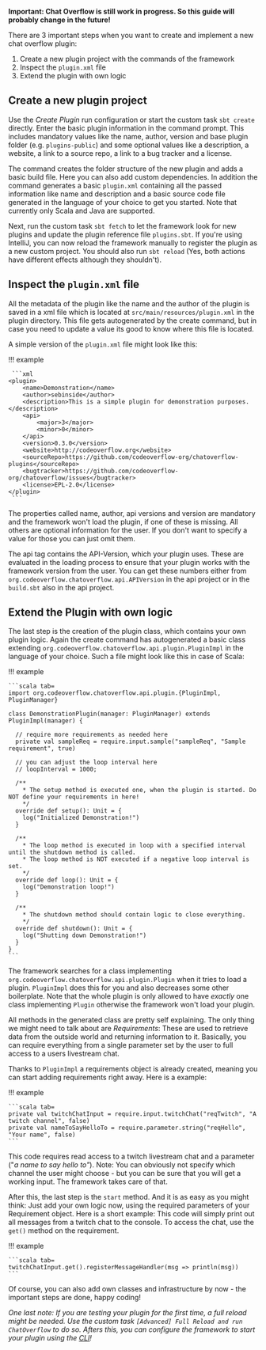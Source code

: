 **Important: Chat Overflow is still work in progress. So this guide will probably change in the future!**

There are 3 important steps when you want to create and implement a new chat overflow plugin:

1. Create a new plugin project with the commands of the framework
2. Inspect the `plugin.xml` file
3. Extend the plugin with own logic

## Create a new plugin project

Use the *Create Plugin* run configuration or start the custom task `sbt create` directly. Enter the basic plugin information in the command prompt. This includes mandatory values like the name, author, version and base plugin folder (e.g. `plugins-public`) and some optional values like a description, a website, a link to a source repo, a link to a bug tracker and a license.

The command creates the folder structure of the new plugin and adds a basic build file. Here you can also add custom dependencies. In addition the command generates a basic `plugin.xml` containing all the passed information like name and description and a basic source code file generated in the language of your choice to get you started. Note that currently only Scala and Java are supported.

Next, run the custom task `sbt fetch` to let the framework look for new plugins and update the plugin reference file `plugins.sbt`. If you're using IntelliJ, you can now reload the framework manually to register the plugin as a new custom project. You should also run `sbt reload` (Yes, both actions have different effects although they shouldn't).

## Inspect the `plugin.xml` file

All the metadata of the plugin like the name and the author of the plugin is saved in a xml file which is located at `src/main/resources/plugin.xml` in the plugin directory. This file gets autogenerated by the create command, but in case you need to update a value its good to know where this file is located.

A simple version of the `plugin.xml` file might look like this:

!!! example

     ```xml
    <plugin>
        <name>Demonstration</name>
        <author>sebinside</author>
        <description>This is a simple plugin for demonstration purposes.</description>
        <api>
            <major>3</major>
            <minor>0</minor>
        </api>
        <version>0.3.0</version>
        <website>http://codeoverflow.org</website>
        <sourceRepo>https://github.com/codeoverflow-org/chatoverflow-plugins</sourceRepo>
        <bugtracker>https://github.com/codeoverflow-org/chatoverflow/issues</bugtracker>
        <license>EPL-2.0</license>
    </plugin>
     ```

The properties called name, author, api versions and version are mandatory and the framework won't load the plugin, if one of these is missing. All others are optional information for the user. If you don't want to specify a value for those you can just omit them.

The api tag contains the API-Version, which your plugin uses. These are evaluated in the loading process to ensure that your plugin works with the framework version from the user. You can get these numbers either from `org.codeoverflow.chatoverflow.api.APIVersion` in the api project or in the `build.sbt` also in the api project.

## Extend the Plugin with own logic

The last step is the creation of the plugin class, which contains your own plugin logic. Again the create command has autogenerated a basic class extending `org.codeoverflow.chatoverflow.api.plugin.PluginImpl` in the language of your choice. Such a file might look like this in case of Scala:

!!! example
    
    ```scala tab=
    import org.codeoverflow.chatoverflow.api.plugin.{PluginImpl, PluginManager}
    
    class DemonstrationPlugin(manager: PluginManager) extends PluginImpl(manager) {
    
      // require more requirements as needed here
      private val sampleReq = require.input.sample("sampleReq", "Sample requirement", true)
    
      // you can adjust the loop interval here
      // loopInterval = 1000;
    
      /**
        * The setup method is executed one, when the plugin is started. Do NOT define your requirements in here!
        */
      override def setup(): Unit = {
        log("Initialized Demonstration!")
      }
        
      /**
        * The loop method is executed in loop with a specified interval until the shutdown method is called.
        * The loop method is NOT executed if a negative loop interval is set.
        */
      override def loop(): Unit = {
        log("Demonstration loop!")
      }
    
      /**
        * The shutdown method should contain logic to close everything.
        */
      override def shutdown(): Unit = {
        log("Shutting down Demonstration!")
      }
    }
    ```

The framework searches for a class implementing `org.codeoverflow.chatoverflow.api.plugin.Plugin` when it tries to load a plugin. `PluginImpl` does this for you and also decreases some other boilerplate. Note that the whole plugin is only allowed to have *exactly* one class implementing `Plugin` otherwise the framework won't load your plugin.

All methods in the generated class are pretty self explaining. The only thing we might need to talk about are *Requirements*: These are used to retrieve data from the outside world and returning information to it. Basically, you can require everything from a single parameter set by the user to full access to a users livestream chat.

Thanks to `PluginImpl` a requirements object is already created, meaning you can start adding requirements right away. Here is a example:

!!! example

    ```scala tab=
    private val twitchChatInput = require.input.twitchChat("reqTwitch", "A twitch channel", false)
    private val nameToSayHelloTo = require.parameter.string("reqHello", "Your name", false)
    ```

This code requires read access to a twitch livestream chat and a parameter ("*a name to say hello to"*). Note: You can obviously not specify which channel the user might choose - but you can be sure that you will get a working input. The framework takes care of that.

After this, the last step is the `start` method. And it is as easy as you might think: Just add your own logic now, using the required parameters of your Requirement object. Here is a short example: This code will simply print out all messages from a twitch chat to the console. To access the chat, use the `get()` method on the requirement.

!!! example

    ```scala tab=
    twitchChatInput.get().registerMessageHandler(msg => println(msg))
    ```

Of course, you can also add own classes and infrastructure by now - the important steps are done, happy coding!

*One last note: If you are testing your plugin for the first time, a full reload might be needed. Use the custom task `[Advanced] Full Reload and run ChatOverflow` to do so. Afters this, you can configure the framework to start your plugin using the [CLI](/docs/usage/Using-the-CLI.md)!*
